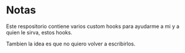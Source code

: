 # Notas

Este respositorio contiene varios custom hooks para ayudarme a mi y a quien le sirva, estos hooks.

Tambien la idea es que no quiero volver a escribirlos.